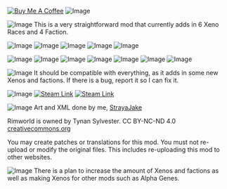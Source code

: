 [![Buy Me A Coffee](https://i.imgur.com/d7UZ2vX.png)](https://www.buymeacoffee.com/LFStudio)
![Image](https://i.imgur.com/O3zX2Ds.png)

![Image](https://i.imgur.com/PYPncT6.png)
This is a very straightforward mod that currently adds in 6 Xeno Races and 4 Faction.

![Image](https://i.imgur.com/AEkpTsN.png)
![Image](https://i.imgur.com/KKtcQTx.png)
![Image](https://i.imgur.com/PGGwULe.png)
![Image](https://i.imgur.com/vcnzCgo.png)
![Image](https://i.imgur.com/c14SYW1.png)

![Image](https://i.imgur.com/sNwhqE8.png)
![Image](https://i.imgur.com/FnqpmdS.png)
![Image](https://i.imgur.com/YgOYl5j.png)
![Image](https://i.imgur.com/JMijwY0.png)
![Image](https://i.imgur.com/Mzf6QDw.png)
![Image](https://i.imgur.com/IYgWmh3.png)
![Image](https://i.imgur.com/94ASdO5.png)

![Image](https://i.imgur.com/ZQWNmqB.png)
It should be compatible with everything, as it adds in some new Xenos and factions. If there is a bug, report it so I can fix it.

![Image](https://i.imgur.com/j2Qa3am.png)
[![Steam Link](https://i.imgur.com/RnUjw7H.png)](https://steamcommunity.com/sharedfiles/filedetails/?id=2909372626)
[![Steam Link](https://i.imgur.com/jw2U709.png)](https://steamcommunity.com/sharedfiles/filedetails/?id=2922457045)

![Image](https://i.imgur.com/zAqv5PJ.png)
Art and XML done by me, [StrayaJake](https://steamcommunity.com/id/Jakeco19/)

Rimworld is owned by Tynan Sylvester.
CC BY-NC-ND 4.0 [creativecommons.org](https://creativecommons.org)

You may create patches or translations for this mod. You must not re-upload or modify the original files. This includes re-uploading this mod to other websites.

![Image](https://i.imgur.com/Yr1np2q.png)
There is a plan to increase the amount of Xenos and factions as well as making Xenos for other mods such as Alpha Genes.